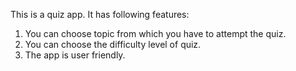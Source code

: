 This is a quiz app. 
It has following features:
1. You can choose topic from which you have to attempt the quiz.
2. You can choose the difficulty level of quiz.
3. The app is user friendly.
